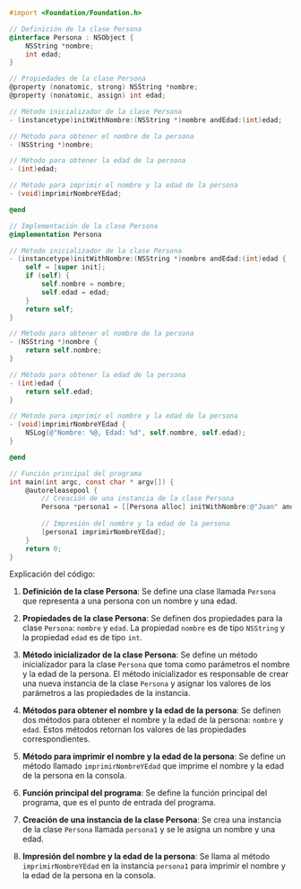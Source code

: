 ```objective-c
#import <Foundation/Foundation.h>

// Definición de la clase Persona
@interface Persona : NSObject {
    NSString *nombre;
    int edad;
}

// Propiedades de la clase Persona
@property (nonatomic, strong) NSString *nombre;
@property (nonatomic, assign) int edad;

// Método inicializador de la clase Persona
- (instancetype)initWithNombre:(NSString *)nombre andEdad:(int)edad;

// Método para obtener el nombre de la persona
- (NSString *)nombre;

// Método para obtener la edad de la persona
- (int)edad;

// Método para imprimir el nombre y la edad de la persona
- (void)imprimirNombreYEdad;

@end

// Implementación de la clase Persona
@implementation Persona

// Método inicializador de la clase Persona
- (instancetype)initWithNombre:(NSString *)nombre andEdad:(int)edad {
    self = [super init];
    if (self) {
        self.nombre = nombre;
        self.edad = edad;
    }
    return self;
}

// Método para obtener el nombre de la persona
- (NSString *)nombre {
    return self.nombre;
}

// Método para obtener la edad de la persona
- (int)edad {
    return self.edad;
}

// Método para imprimir el nombre y la edad de la persona
- (void)imprimirNombreYEdad {
    NSLog(@"Nombre: %@, Edad: %d", self.nombre, self.edad);
}

@end

// Función principal del programa
int main(int argc, const char * argv[]) {
    @autoreleasepool {
        // Creación de una instancia de la clase Persona
        Persona *persona1 = [[Persona alloc] initWithNombre:@"Juan" andEdad:25];
        
        // Impresión del nombre y la edad de la persona
        [persona1 imprimirNombreYEdad];
    }
    return 0;
}
```

Explicación del código:

1. **Definición de la clase Persona**: Se define una clase llamada `Persona` que representa a una persona con un nombre y una edad.

2. **Propiedades de la clase Persona**: Se definen dos propiedades para la clase `Persona`: `nombre` y `edad`. La propiedad `nombre` es de tipo `NSString` y la propiedad `edad` es de tipo `int`.

3. **Método inicializador de la clase Persona**: Se define un método inicializador para la clase `Persona` que toma como parámetros el nombre y la edad de la persona. El método inicializador es responsable de crear una nueva instancia de la clase `Persona` y asignar los valores de los parámetros a las propiedades de la instancia.

4. **Métodos para obtener el nombre y la edad de la persona**: Se definen dos métodos para obtener el nombre y la edad de la persona: `nombre` y `edad`. Estos métodos retornan los valores de las propiedades correspondientes.

5. **Método para imprimir el nombre y la edad de la persona**: Se define un método llamado `imprimirNombreYEdad` que imprime el nombre y la edad de la persona en la consola.

6. **Función principal del programa**: Se define la función principal del programa, que es el punto de entrada del programa.

7. **Creación de una instancia de la clase Persona**: Se crea una instancia de la clase `Persona` llamada `persona1` y se le asigna un nombre y una edad.

8. **Impresión del nombre y la edad de la persona**: Se llama al método `imprimirNombreYEdad` en la instancia `persona1` para imprimir el nombre y la edad de la persona en la consola.